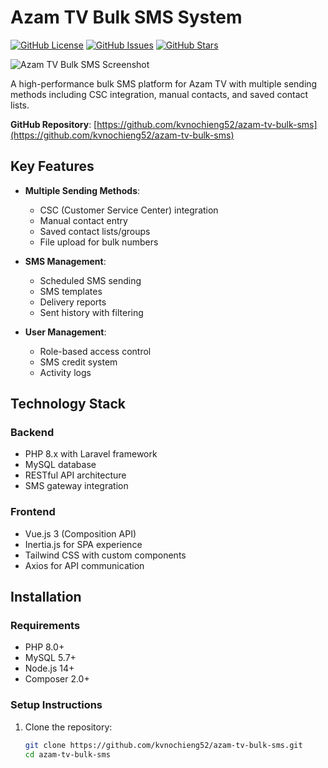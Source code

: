 # Azam TV Bulk SMS System

[![GitHub License](https://img.shields.io/github/license/kvnochieng52/azam-tv-bulk-sms?style=flat-square)](https://github.com/kvnochieng52/azam-tv-bulk-sms/blob/main/LICENSE)
[![GitHub Issues](https://img.shields.io/github/issues/kvnochieng52/azam-tv-bulk-sms?style=flat-square)](https://github.com/kvnochieng52/azam-tv-bulk-sms/issues)
[![GitHub Stars](https://img.shields.io/github/stars/kvnochieng52/azam-tv-bulk-sms?style=flat-square)](https://github.com/kvnochieng52/azam-tv-bulk-sms/stargazers)

![Azam TV Bulk SMS Screenshot](https://raw.githubusercontent.com/kvnochieng52/azam-tv-bulk-sms/main/public/images/screenshot.png) <!-- Update path as needed -->

A high-performance bulk SMS platform for Azam TV with multiple sending methods including CSC integration, manual contacts, and saved contact lists.

**GitHub Repository**: [https://github.com/kvnochieng52/azam-tv-bulk-sms](https://github.com/kvnochieng52/azam-tv-bulk-sms)

## Key Features

- **Multiple Sending Methods**:
  - CSC (Customer Service Center) integration
  - Manual contact entry
  - Saved contact lists/groups
  - File upload for bulk numbers

- **SMS Management**:
  - Scheduled SMS sending
  - SMS templates
  - Delivery reports
  - Sent history with filtering

- **User Management**:
  - Role-based access control
  - SMS credit system
  - Activity logs

## Technology Stack

### Backend
- PHP 8.x with Laravel framework
- MySQL database
- RESTful API architecture
- SMS gateway integration

### Frontend
- Vue.js 3 (Composition API)
- Inertia.js for SPA experience
- Tailwind CSS with custom components
- Axios for API communication

## Installation

### Requirements
- PHP 8.0+
- MySQL 5.7+
- Node.js 14+
- Composer 2.0+

### Setup Instructions

1. Clone the repository:
   ```bash
   git clone https://github.com/kvnochieng52/azam-tv-bulk-sms.git
   cd azam-tv-bulk-sms
